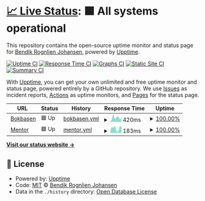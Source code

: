 # [📈 Live Status](https://rognlien.github.io/upptime): <!--live status--> **🟩 All systems operational**

This repository contains the open-source uptime monitor and status page for [Bendik Rognlien Johansen](https://rognlien.github.io/upptime), powered by [Upptime](https://github.com/upptime/upptime).

[![Uptime CI](https://github.com/rognlien/upptime/workflows/Uptime%20CI/badge.svg)](https://github.com/rognlien/upptime/actions?query=workflow%3A%22Uptime+CI%22)
[![Response Time CI](https://github.com/rognlien/upptime/workflows/Response%20Time%20CI/badge.svg)](https://github.com/rognlien/upptime/actions?query=workflow%3A%22Response+Time+CI%22)
[![Graphs CI](https://github.com/rognlien/upptime/workflows/Graphs%20CI/badge.svg)](https://github.com/rognlien/upptime/actions?query=workflow%3A%22Graphs+CI%22)
[![Static Site CI](https://github.com/rognlien/upptime/workflows/Static%20Site%20CI/badge.svg)](https://github.com/rognlien/upptime/actions?query=workflow%3A%22Static+Site+CI%22)
[![Summary CI](https://github.com/rognlien/upptime/workflows/Summary%20CI/badge.svg)](https://github.com/rognlien/upptime/actions?query=workflow%3A%22Summary+CI%22)

With [Upptime](https://upptime.js.org), you can get your own unlimited and free uptime monitor and status page, powered entirely by a GitHub repository. We use [Issues](https://github.com/rognlien/upptime/issues) as incident reports, [Actions](https://github.com/rognlien/upptime/actions) as uptime monitors, and [Pages](https://rognlien.github.io/upptime) for the status page.

<!--start: status pages-->
<!-- This summary is generated by Upptime (https://github.com/upptime/upptime) -->
<!-- Do not edit this manually, your changes will be overwritten -->
<!-- prettier-ignore -->
| URL | Status | History | Response Time | Uptime |
| --- | ------ | ------- | ------------- | ------ |
| <img alt="" src="https://icons.duckduckgo.com/ip3/www.bokbasen.no.ico" height="13"> [Bokbasen](https://www.bokbasen.no) | 🟩 Up | [bokbasen.yml](https://github.com/rognlien/upptime/commits/HEAD/history/bokbasen.yml) | <details><summary><img alt="Response time graph" src="./graphs/bokbasen/response-time-week.png" height="20"> 420ms</summary><br><a href="https://rognlien.github.io/upptime/history/bokbasen"><img alt="Response time 454" src="https://img.shields.io/endpoint?url=https%3A%2F%2Fraw.githubusercontent.com%2Frognlien%2Fupptime%2FHEAD%2Fapi%2Fbokbasen%2Fresponse-time.json"></a><br><a href="https://rognlien.github.io/upptime/history/bokbasen"><img alt="24-hour response time 465" src="https://img.shields.io/endpoint?url=https%3A%2F%2Fraw.githubusercontent.com%2Frognlien%2Fupptime%2FHEAD%2Fapi%2Fbokbasen%2Fresponse-time-day.json"></a><br><a href="https://rognlien.github.io/upptime/history/bokbasen"><img alt="7-day response time 420" src="https://img.shields.io/endpoint?url=https%3A%2F%2Fraw.githubusercontent.com%2Frognlien%2Fupptime%2FHEAD%2Fapi%2Fbokbasen%2Fresponse-time-week.json"></a><br><a href="https://rognlien.github.io/upptime/history/bokbasen"><img alt="30-day response time 589" src="https://img.shields.io/endpoint?url=https%3A%2F%2Fraw.githubusercontent.com%2Frognlien%2Fupptime%2FHEAD%2Fapi%2Fbokbasen%2Fresponse-time-month.json"></a><br><a href="https://rognlien.github.io/upptime/history/bokbasen"><img alt="1-year response time 454" src="https://img.shields.io/endpoint?url=https%3A%2F%2Fraw.githubusercontent.com%2Frognlien%2Fupptime%2FHEAD%2Fapi%2Fbokbasen%2Fresponse-time-year.json"></a></details> | <details><summary><a href="https://rognlien.github.io/upptime/history/bokbasen">100.00%</a></summary><a href="https://rognlien.github.io/upptime/history/bokbasen"><img alt="All-time uptime 99.99%" src="https://img.shields.io/endpoint?url=https%3A%2F%2Fraw.githubusercontent.com%2Frognlien%2Fupptime%2FHEAD%2Fapi%2Fbokbasen%2Fuptime.json"></a><br><a href="https://rognlien.github.io/upptime/history/bokbasen"><img alt="24-hour uptime 100.00%" src="https://img.shields.io/endpoint?url=https%3A%2F%2Fraw.githubusercontent.com%2Frognlien%2Fupptime%2FHEAD%2Fapi%2Fbokbasen%2Fuptime-day.json"></a><br><a href="https://rognlien.github.io/upptime/history/bokbasen"><img alt="7-day uptime 100.00%" src="https://img.shields.io/endpoint?url=https%3A%2F%2Fraw.githubusercontent.com%2Frognlien%2Fupptime%2FHEAD%2Fapi%2Fbokbasen%2Fuptime-week.json"></a><br><a href="https://rognlien.github.io/upptime/history/bokbasen"><img alt="30-day uptime 100.00%" src="https://img.shields.io/endpoint?url=https%3A%2F%2Fraw.githubusercontent.com%2Frognlien%2Fupptime%2FHEAD%2Fapi%2Fbokbasen%2Fuptime-month.json"></a><br><a href="https://rognlien.github.io/upptime/history/bokbasen"><img alt="1-year uptime 99.99%" src="https://img.shields.io/endpoint?url=https%3A%2F%2Fraw.githubusercontent.com%2Frognlien%2Fupptime%2FHEAD%2Fapi%2Fbokbasen%2Fuptime-year.json"></a></details>
| <img alt="" src="https://icons.duckduckgo.com/ip3/app.bokbasen.io.ico" height="13"> [Mentor](https://app.bokbasen.io) | 🟩 Up | [mentor.yml](https://github.com/rognlien/upptime/commits/HEAD/history/mentor.yml) | <details><summary><img alt="Response time graph" src="./graphs/mentor/response-time-week.png" height="20"> 183ms</summary><br><a href="https://rognlien.github.io/upptime/history/mentor"><img alt="Response time 190" src="https://img.shields.io/endpoint?url=https%3A%2F%2Fraw.githubusercontent.com%2Frognlien%2Fupptime%2FHEAD%2Fapi%2Fmentor%2Fresponse-time.json"></a><br><a href="https://rognlien.github.io/upptime/history/mentor"><img alt="24-hour response time 250" src="https://img.shields.io/endpoint?url=https%3A%2F%2Fraw.githubusercontent.com%2Frognlien%2Fupptime%2FHEAD%2Fapi%2Fmentor%2Fresponse-time-day.json"></a><br><a href="https://rognlien.github.io/upptime/history/mentor"><img alt="7-day response time 183" src="https://img.shields.io/endpoint?url=https%3A%2F%2Fraw.githubusercontent.com%2Frognlien%2Fupptime%2FHEAD%2Fapi%2Fmentor%2Fresponse-time-week.json"></a><br><a href="https://rognlien.github.io/upptime/history/mentor"><img alt="30-day response time 200" src="https://img.shields.io/endpoint?url=https%3A%2F%2Fraw.githubusercontent.com%2Frognlien%2Fupptime%2FHEAD%2Fapi%2Fmentor%2Fresponse-time-month.json"></a><br><a href="https://rognlien.github.io/upptime/history/mentor"><img alt="1-year response time 190" src="https://img.shields.io/endpoint?url=https%3A%2F%2Fraw.githubusercontent.com%2Frognlien%2Fupptime%2FHEAD%2Fapi%2Fmentor%2Fresponse-time-year.json"></a></details> | <details><summary><a href="https://rognlien.github.io/upptime/history/mentor">100.00%</a></summary><a href="https://rognlien.github.io/upptime/history/mentor"><img alt="All-time uptime 100.00%" src="https://img.shields.io/endpoint?url=https%3A%2F%2Fraw.githubusercontent.com%2Frognlien%2Fupptime%2FHEAD%2Fapi%2Fmentor%2Fuptime.json"></a><br><a href="https://rognlien.github.io/upptime/history/mentor"><img alt="24-hour uptime 100.00%" src="https://img.shields.io/endpoint?url=https%3A%2F%2Fraw.githubusercontent.com%2Frognlien%2Fupptime%2FHEAD%2Fapi%2Fmentor%2Fuptime-day.json"></a><br><a href="https://rognlien.github.io/upptime/history/mentor"><img alt="7-day uptime 100.00%" src="https://img.shields.io/endpoint?url=https%3A%2F%2Fraw.githubusercontent.com%2Frognlien%2Fupptime%2FHEAD%2Fapi%2Fmentor%2Fuptime-week.json"></a><br><a href="https://rognlien.github.io/upptime/history/mentor"><img alt="30-day uptime 100.00%" src="https://img.shields.io/endpoint?url=https%3A%2F%2Fraw.githubusercontent.com%2Frognlien%2Fupptime%2FHEAD%2Fapi%2Fmentor%2Fuptime-month.json"></a><br><a href="https://rognlien.github.io/upptime/history/mentor"><img alt="1-year uptime 100.00%" src="https://img.shields.io/endpoint?url=https%3A%2F%2Fraw.githubusercontent.com%2Frognlien%2Fupptime%2FHEAD%2Fapi%2Fmentor%2Fuptime-year.json"></a></details>

<!--end: status pages-->

[**Visit our status website →**](https://rognlien.github.io/upptime)

## 📄 License

- Powered by: [Upptime](https://github.com/upptime/upptime)
- Code: [MIT](./LICENSE) © [Bendik Rognlien Johansen](https://rognlien.github.io/upptime)
- Data in the `./history` directory: [Open Database License](https://opendatacommons.org/licenses/odbl/1-0/)
